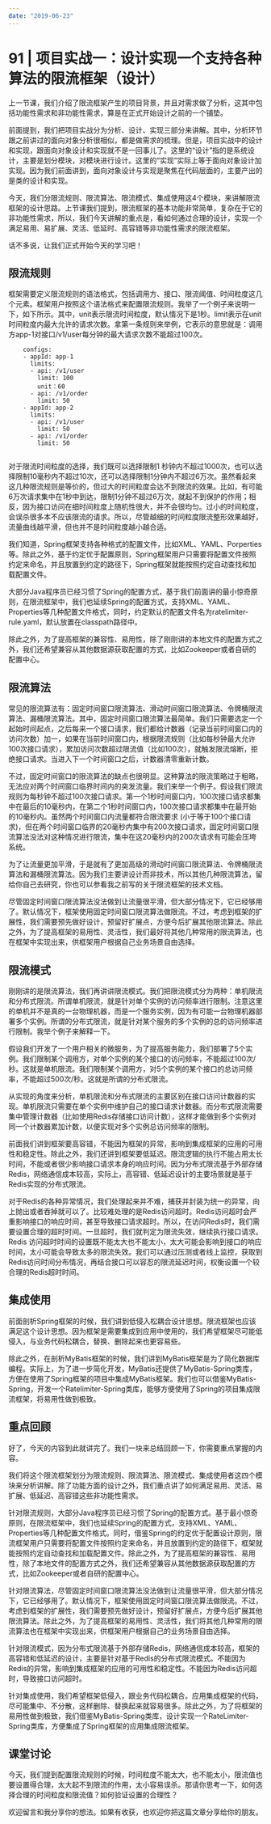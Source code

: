 ```yaml
---
date: "2019-06-23"
---  
```

      
# 91 | 项目实战一：设计实现一个支持各种算法的限流框架（设计）
上一节课，我们介绍了限流框架产生的项目背景，并且对需求做了分析，这其中包括功能性需求和非功能性需求，算是在正式开始设计之前的一个铺垫。

前面提到，我们把项目实战分为分析、设计、实现三部分来讲解。其中，分析环节跟之前讲过的面向对象分析很相似，都是做需求的梳理。但是，项目实战中的设计和实现，跟面向对象设计和实现就不是一回事儿了。这里的“设计”指的是系统设计，主要是划分模块，对模块进行设计。这里的“实现”实际上等于面向对象设计加实现。因为我们前面讲到，面向对象设计与实现是聚焦在代码层面的，主要产出的是类的设计和实现。

今天，我们分限流规则、限流算法、限流模式、集成使用这4个模块，来讲解限流框架的设计思路。上节课我们提到，限流框架的基本功能非常简单，复杂在于它的非功能性需求，所以，我们今天讲解的重点是，看如何通过合理的设计，实现一个满足易用、易扩展、灵活、低延时、高容错等非功能性需求的限流框架。

话不多说，让我们正式开始今天的学习吧！

## 限流规则

框架需要定义限流规则的语法格式，包括调用方、接口、限流阈值、时间粒度这几个元素。框架用户按照这个语法格式来配置限流规则。我举了一个例子来说明一下，如下所示。其中，unit表示限流时间粒度，默认情况下是1秒。limit表示在unit时间粒度内最大允许的请求次数。拿第一条规则来举例，它表示的意思就是：调用方app-1对接口/v1/user每分钟的最大请求次数不能超过100次。

<!-- [[[read_end]]] -->

```
    configs:
    - appId: app-1
      limits:
      - api: /v1/user
        limit: 100
        unit：60
      - api: /v1/order
        limit: 50
    - appId: app-2
      limits:
      - api: /v1/user
        limit: 50
      - api: /v1/order
        limit: 50
    

```

对于限流时间粒度的选择，我们既可以选择限制1 秒钟内不超过1000次，也可以选择限制10毫秒内不超过10次，还可以选择限制1分钟内不超过6万次。虽然看起来这几种限流规则是等价的，但过大的时间粒度会达不到限流的效果。比如，有可能6万次请求集中在1秒中到达，限制1分钟不超过6万次，就起不到保护的作用；相反，因为接口访问在细时间粒度上随机性很大，并不会很均匀。过小的时间粒度，会误杀很多本不应该限流的请求。所以，尽管越细的时间粒度限流整形效果越好，流量曲线越平滑，但也并不是时间粒度越小越合适。

我们知道，Spring框架支持各种格式的配置文件，比如XML、YAML、Porperties等。除此之外，基于约定优于配置原则，Spring框架用户只需要将配置文件按照约定来命名，并且放置到约定的路径下，Spring框架就能按照约定自动查找和加载配置文件。

大部分Java程序员已经习惯了Spring的配置方式，基于我们前面讲的最小惊奇原则，在限流框架中，我们也延续Spring的配置方式，支持XML、YAML、Properties等几种配置文件格式，同时，约定默认的配置文件名为ratelimiter-rule.yaml，默认放置在classpath路径中。

除此之外，为了提高框架的兼容性、易用性，除了刚刚讲的本地文件的配置方式之外，我们还希望兼容从其他数据源获取配置的方式，比如Zookeeper或者自研的配置中心。

## 限流算法

常见的限流算法有：固定时间窗口限流算法、滑动时间窗口限流算法、令牌桶限流算法、漏桶限流算法。其中，固定时间窗口限流算法最简单。我们只需要选定一个起始时间起点，之后每来一个接口请求，我们都给计数器（记录当前时间窗口内的访问次数）加一，如果在当前时间窗口内，根据限流规则（比如每秒钟最大允许100次接口请求），累加访问次数超过限流值（比如100次），就触发限流熔断，拒绝接口请求。当进入下一个时间窗口之后，计数器清零重新计数。

不过，固定时间窗口的限流算法的缺点也很明显。这种算法的限流策略过于粗略，无法应对两个时间窗口临界时间内的突发流量。我们来举一个例子。假设我们限流规则为每秒钟不超过100次接口请求。第一个1秒时间窗口内，100次接口请求都集中在最后的10毫秒内，在第二个1秒时间窗口内，100次接口请求都集中在最开始的10毫秒内。虽然两个时间窗口内流量都符合限流要求 \(小于等于100个接口请求\)，但在两个时间窗口临界的20毫秒内集中有200次接口请求，固定时间窗口限流算法没法对这种情况进行限流，集中在这20毫秒内的200次请求有可能会压垮系统。

为了让流量更加平滑，于是就有了更加高级的滑动时间窗口限流算法、令牌桶限流算法和漏桶限流算法。因为我们主要讲设计而非技术，所以其他几种限流算法，留给你自己去研究，你也可以参看我之前写的关于限流框架的技术文档。

尽管固定时间窗口限流算法没法做到让流量很平滑，但大部分情况下，它已经够用了。默认情况下，框架使用固定时间窗口限流算法做限流。不过，考虑到框架的扩展性，我们需要预先做好设计，预留好扩展点，方便今后扩展其他限流算法。除此之外，为了提高框架的易用性、灵活性，我们最好将其他几种常用的限流算法，也在框架中实现出来，供框架用户根据自己业务场景自由选择。

## 限流模式

刚刚讲的是限流算法，我们再讲讲限流模式。我们把限流模式分为两种：单机限流和分布式限流。所谓单机限流，就是针对单个实例的访问频率进行限制。注意这里的单机并不是真的一台物理机器，而是一个服务实例，因为有可能一台物理机器部署多个实例。所谓的分布式限流，就是针对某个服务的多个实例的总的访问频率进行限制。我举个例子来解释一下。

假设我们开发了一个用户相关的微服务，为了提高服务能力，我们部署了5个实例。我们限制某个调用方，对单个实例的某个接口的访问频率，不能超过100次/秒。这就是单机限流。我们限制某个调用方，对5个实例的某个接口的总访问频率，不能超过500次/秒。这就是所谓的分布式限流。

从实现的角度来分析，单机限流和分布式限流的主要区别在接口访问计数器的实现。单机限流只需要在单个实例中维护自己的接口请求计数器。而分布式限流需要集中管理计数器（比如使用Redis存储接口访问计数），这样才能做到多个实例对同一个计数器累加计数，以便实现对多个实例总访问频率的限制。

前面我们讲到框架要高容错，不能因为框架的异常，影响到集成框架的应用的可用性和稳定性。除此之外，我们还讲到框架要低延迟。限流逻辑的执行不能占用太长时间，不能或者很少影响接口请求本身的响应时间。因为分布式限流基于外部存储Redis，网络通信成本较高，实际上，高容错、低延迟设计的主要场景就是基于Redis实现的分布式限流。

对于Redis的各种异常情况，我们处理起来并不难，捕获并封装为统一的异常，向上抛出或者吞掉就可以了。比较难处理的是Redis访问超时。Redis访问超时会严重影响接口的响应时间，甚至导致接口请求超时。所以，在访问Redis时，我们需要设置合理的超时时间。一旦超时，我们就判定为限流失效，继续执行接口请求。Redis 访问超时时间的设置既不能太大也不能太小，太大可能会影响到接口的响应时间，太小可能会导致太多的限流失效。我们可以通过压测或者线上监控，获取到Redis访问时间分布情况，再结合接口可以容忍的限流延迟时间，权衡设置一个较合理的Redis超时时间。

## 集成使用

前面剖析Spring框架的时候，我们讲到低侵入松耦合设计思想。限流框架也应该满足这个设计思想。因为框架是需要集成到应用中使用的，我们希望框架尽可能低侵入，与业务代码松耦合，替换、删除起来也更容易些。

除此之外，在剖析MyBatis框架的时候，我们讲到MyBatis框架是为了简化数据库编程。实际上，为了进一步简化开发，MyBatis还提供了MyBatis-Spring类库，方便在使用了Spring框架的项目中集成MyBatis框架。我们也可以借鉴MyBatis-Spring，开发一个Ratelimiter-Spring类库，能够方便使用了Spring的项目集成限流框架，将易用性做到极致。

## 重点回顾

好了，今天的内容到此就讲完了。我们一块来总结回顾一下，你需要重点掌握的内容。

我们将这个限流框架划分为限流规则、限流算法、限流模式、集成使用者这四个模块来分析讲解。除了功能方面的设计之外，我们重点讲了如何满足易用、灵活、易扩展、低延迟、高容错这些非功能性需求。

针对限流规则，大部分Java程序员已经习惯了Spring的配置方式。基于最小惊奇原则，在限流框架中，我们也延续Spring的配置方式，支持XML、YAML、Properties等几种配置文件格式。同时，借鉴Spring的约定优于配置设计原则，限流框架用户只需要将配置文件按照约定来命名，并且放置到约定的路径下，框架就能按照约定自动查找和加载配置文件。除此之外，为了提高框架的兼容性、易用性，除了本地文件的配置方式之外，我们还希望兼容从其他数据源获取配置的方式，比如Zookeeper或者自研的配置中心。

针对限流算法，尽管固定时间窗口限流算法没法做到让流量很平滑，但大部分情况下，它已经够用了。默认情况下，框架使用固定时间窗口限流算法做限流。不过，考虑到框架的扩展性，我们需要预先做好设计，预留好扩展点，方便今后扩展其他限流算法。除此之外，为了提高框架的易用性、灵活性，我们将其他几种常用的限流算法也在框架中实现出来，供框架用户根据自己的业务场景自由选择。

针对限流模式，因为分布式限流基于外部存储Redis，网络通信成本较高，框架的高容错和低延迟的设计，主要是针对基于Redis的分布式限流模式。不能因为Redis的异常，影响到集成框架的应用的可用性和稳定性。不能因为Redis访问超时，导致接口访问超时。

针对集成使用，我们希望框架低侵入，跟业务代码松耦合。应用集成框架的代码，尽可能集中、不分散，这样删除、替换起来就容易很多。除此之外，为了将框架的易用性做到极致，我们借鉴MyBatis-Spring类库，设计实现一个RateLimiter-Spring类库，方便集成了Spring框架的应用集成限流框架。

## 课堂讨论

今天，我们提到配置限流规则的时候，时间粒度不能太大，也不能太小，限流值也要设置得合理，太大起不到限流的作用，太小容易误杀。那请你思考一下，如何选择合理的时间粒度和限流值？如何验证设置的合理性？

欢迎留言和我分享你的想法。如果有收获，也欢迎你把这篇文章分享给你的朋友。